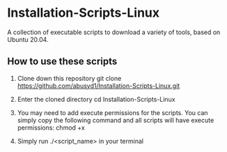 # Installation-Scripts-Linux
A collection of executable scripts to download a variety of tools, based on Ubuntu 20.04.

## How to use these scripts
1. Clone down this repository
git clone https://github.com/abusyd1/Installation-Scripts-Linux.git

2. Enter the cloned directory
cd Installation-Scripts-Linux

3. You may need to add execute permissions for the scripts. You can simply copy the following command and all scripts will have execute permissions:
chmod +x 

4. Simply run ./<script_name> in your terminal

